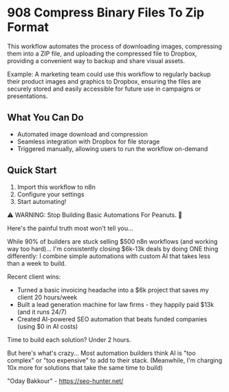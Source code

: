 # 908 Compress Binary Files To Zip Format

This workflow automates the process of downloading images, compressing them into a ZIP file, and uploading the compressed file to Dropbox, providing a convenient way to backup and share visual assets.

Example: A marketing team could use this workflow to regularly backup their product images and graphics to Dropbox, ensuring the files are securely stored and easily accessible for future use in campaigns or presentations.

## What You Can Do
- Automated image download and compression
- Seamless integration with Dropbox for file storage
- Triggered manually, allowing users to run the workflow on-demand

## Quick Start
1. Import this workflow to n8n
2. Configure your settings
3. Start automating!

⚠️ WARNING: Stop Building Basic Automations For Peanuts. 🚫

Here's the painful truth most won't tell you...

While 90% of builders are stuck selling $500 n8n workflows (and working way too hard)...
I'm consistently closing $6k-13k deals by doing ONE thing differently:
I combine simple automations with custom AI that takes less than a week to build.

Recent client wins:
* Turned a basic invoicing headache into a $6k project that saves my client 20 hours/week
* Built a lead generation machine for law firms - they happily paid $13k (and it runs 24/7)
* Created AI-powered SEO automation that beats funded companies (using $0 in AI costs)

Time to build each solution? Under 2 hours.

But here's what's crazy...
Most automation builders think AI is "too complex" or "too expensive" to add to their stack.
(Meanwhile, I'm charging 10x more for solutions that take the same time to build)

"Oday Bakkour" - https://seo-hunter.net/
